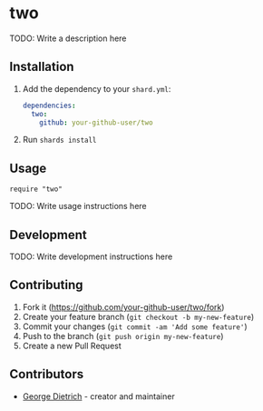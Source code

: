 # two

TODO: Write a description here

## Installation

1. Add the dependency to your `shard.yml`:

   ```yaml
   dependencies:
     two:
       github: your-github-user/two
   ```

2. Run `shards install`

## Usage

```crystal
require "two"
```

TODO: Write usage instructions here

## Development

TODO: Write development instructions here

## Contributing

1. Fork it (<https://github.com/your-github-user/two/fork>)
2. Create your feature branch (`git checkout -b my-new-feature`)
3. Commit your changes (`git commit -am 'Add some feature'`)
4. Push to the branch (`git push origin my-new-feature`)
5. Create a new Pull Request

## Contributors

- [George Dietrich](https://github.com/your-github-user) - creator and maintainer
